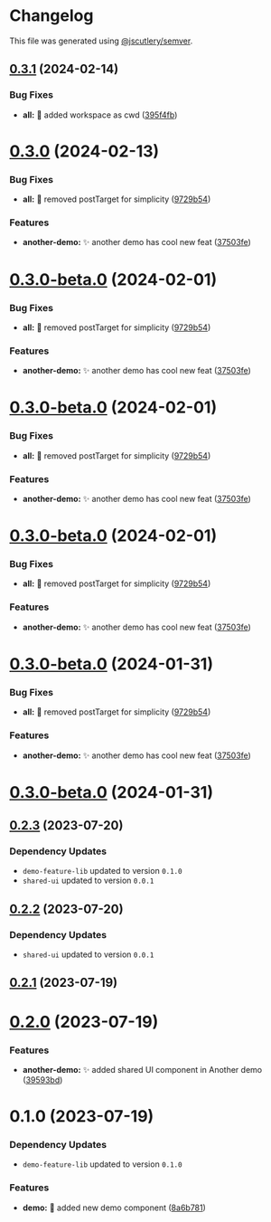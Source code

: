 # Changelog

This file was generated using [@jscutlery/semver](https://github.com/jscutlery/semver).

## [0.3.1](https://github.com/ak274/semver/compare/another-demo-0.3.0...another-demo-0.3.1) (2024-02-14)


### Bug Fixes

* **all:** :bug: added workspace as cwd ([395f4fb](https://github.com/ak274/semver/commit/395f4fb7eb3bcae093fe598e3fecd8c6fd1a8830))



# [0.3.0](https://github.com/ak274/semver/compare/another-demo-0.3.0-beta.0...another-demo-0.3.0) (2024-02-13)


### Bug Fixes

* **all:** :bug: removed postTarget for simplicity ([9729b54](https://github.com/ak274/semver/commit/9729b54fc3956a981f0a5df0412c2fcccb46452e))


### Features

* **another-demo:** :sparkles: another demo has cool new feat ([37503fe](https://github.com/ak274/semver/commit/37503fe9cf6db3273ae47fe947a80d906d06f18f))



# [0.3.0-beta.0](https://github.com/ak274/semver/compare/another-demo-0.3.0-beta.0...another-demo-0.3.0-beta.0) (2024-02-01)


### Bug Fixes

* **all:** :bug: removed postTarget for simplicity ([9729b54](https://github.com/ak274/semver/commit/9729b54fc3956a981f0a5df0412c2fcccb46452e))


### Features

* **another-demo:** :sparkles: another demo has cool new feat ([37503fe](https://github.com/ak274/semver/commit/37503fe9cf6db3273ae47fe947a80d906d06f18f))



# [0.3.0-beta.0](https://github.com/ak274/semver/compare/another-demo-0.3.0-beta.0...another-demo-0.3.0-beta.0) (2024-02-01)


### Bug Fixes

* **all:** :bug: removed postTarget for simplicity ([9729b54](https://github.com/ak274/semver/commit/9729b54fc3956a981f0a5df0412c2fcccb46452e))


### Features

* **another-demo:** :sparkles: another demo has cool new feat ([37503fe](https://github.com/ak274/semver/commit/37503fe9cf6db3273ae47fe947a80d906d06f18f))



# [0.3.0-beta.0](https://github.com/ak274/semver/compare/another-demo-0.3.0-beta.0...another-demo-0.3.0-beta.0) (2024-02-01)


### Bug Fixes

* **all:** :bug: removed postTarget for simplicity ([9729b54](https://github.com/ak274/semver/commit/9729b54fc3956a981f0a5df0412c2fcccb46452e))


### Features

* **another-demo:** :sparkles: another demo has cool new feat ([37503fe](https://github.com/ak274/semver/commit/37503fe9cf6db3273ae47fe947a80d906d06f18f))



# [0.3.0-beta.0](https://github.com/ak274/semver/compare/another-demo-0.3.0-beta.0...another-demo-0.3.0-beta.0) (2024-01-31)


### Bug Fixes

* **all:** :bug: removed postTarget for simplicity ([9729b54](https://github.com/ak274/semver/commit/9729b54fc3956a981f0a5df0412c2fcccb46452e))


### Features

* **another-demo:** :sparkles: another demo has cool new feat ([37503fe](https://github.com/ak274/semver/commit/37503fe9cf6db3273ae47fe947a80d906d06f18f))



# [0.3.0-beta.0](https://github.com/ak274/semver/compare/another-demo-0.2.3...another-demo-0.3.0-beta.0) (2024-01-31)



## [0.2.3](https://github.com/ak274/semver/compare/another-demo-0.2.2...another-demo-0.2.3) (2023-07-20)

### Dependency Updates

* `demo-feature-lib` updated to version `0.1.0`
* `shared-ui` updated to version `0.0.1`


## [0.2.2](https://github.com/ak274/semver/compare/another-demo-0.2.1...another-demo-0.2.2) (2023-07-20)

### Dependency Updates

* `shared-ui` updated to version `0.0.1`


## [0.2.1](https://github.com/ak274/semver/compare/another-demo-0.2.0...another-demo-0.2.1) (2023-07-19)



# [0.2.0](https://github.com/ak274/semver/compare/another-demo-0.1.0...another-demo-0.2.0) (2023-07-19)


### Features

* **another-demo:** :sparkles: added shared UI component in Another demo ([39593bd](https://github.com/ak274/semver/commit/39593bde0617a9fe19c933dd14c5c4a0e275401c))



# 0.1.0 (2023-07-19)

### Dependency Updates

* `demo-feature-lib` updated to version `0.1.0`

### Features

* **demo:** :art: added new demo component ([8a6b781](https://github.com/ak274/semver/commit/8a6b781a14c5b55e2eb9b3013fa0a171c0c6c7ee))
